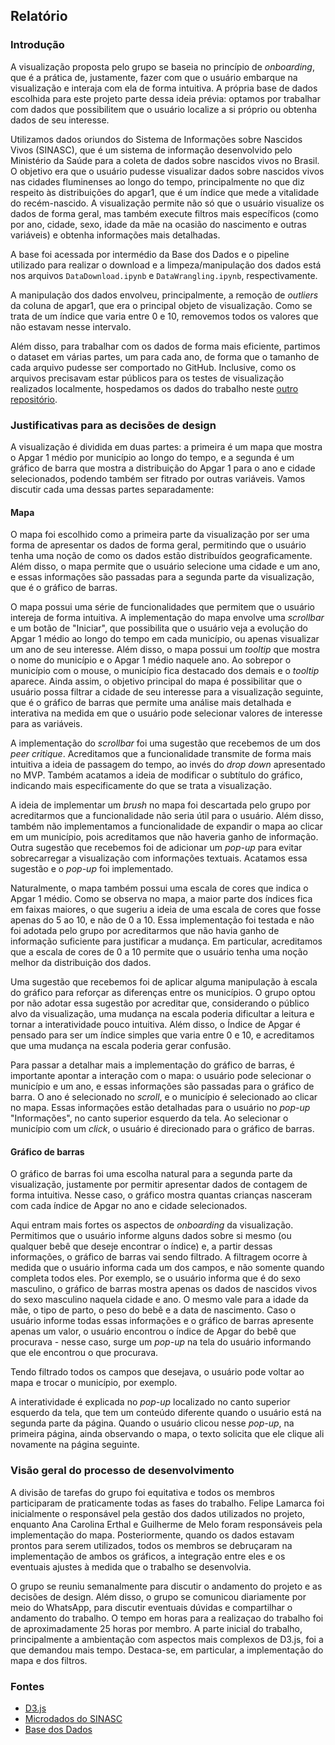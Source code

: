 ## Relatório 

### Introdução

A visualização proposta pelo grupo se baseia no princípio de *onboarding*, que é a prática de, justamente, fazer com que o usuário embarque na visualização e interaja com ela de forma intuitiva. A própria base de dados escolhida para este projeto parte dessa ideia prévia: optamos por trabalhar com dados que possibilitem que o usuário localize a si próprio ou obtenha dados de seu interesse. 

Utilizamos dados oriundos do Sistema de Informações sobre Nascidos Vivos (SINASC), que é um sistema de informação desenvolvido pelo Ministério da Saúde para a coleta de dados sobre nascidos vivos no Brasil. O objetivo era que o usuário pudesse visualizar dados sobre nascidos vivos nas cidades fluminenses ao longo do tempo, principalmente no que diz respeito às distribuições do apgar1, que é um índice que mede a vitalidade do recém-nascido. A visualização permite não só que o usuário visualize os dados de forma geral, mas também execute filtros mais específicos (como por ano, cidade, sexo, idade da mãe na ocasião do nascimento e outras variáveis) e obtenha informações mais detalhadas.

A base foi acessada por intermédio da Base dos Dados e o pipeline utilizado para realizar o download e a limpeza/manipulação dos dados está nos arquivos `DataDownload.ipynb` e `DataWrangling.ipynb`, respectivamente.

A manipulação dos dados envolveu, principalmente, a remoção de *outliers* da coluna de apgar1, que era o principal objeto de visualização. Como se trata de um índice que varia entre 0 e 10, removemos todos os valores que não estavam nesse intervalo. 

Além disso, para trabalhar com os dados de forma mais eficiente, partimos o dataset em várias partes, um para cada ano, de forma que o tamanho de cada arquivo pudesse ser comportado no GitHub. Inclusive, como os arquivos precisavam estar públicos para os testes de visualização realizados localmente, hospedamos os dados do trabalho neste [outro repositório](https://github.com/felipelmc/Nascidos-Vivos-Viz).

### Justificativas para as decisões de design

A visualização é dividida em duas partes: a primeira é um mapa que mostra o Apgar 1 médio por município ao longo do tempo, e a segunda é um gráfico de barra que mostra a distribuição do Apgar 1 para o ano e cidade selecionados, podendo também ser fitrado por outras variáveis. Vamos discutir cada uma dessas partes separadamente:

#### Mapa

O mapa foi escolhido como a primeira parte da visualização por ser uma forma de apresentar os dados de forma geral, permitindo que o usuário tenha uma noção de como os dados estão distribuídos geograficamente. Além disso, o mapa permite que o usuário selecione uma cidade e um ano, e essas informações são passadas para a segunda parte da visualização, que é o gráfico de barras.

O mapa possui uma série de funcionalidades que permitem que o usuário intereja de forma intuitiva. A implementação do mapa envolve uma *scrollbar* e um botão de "Iniciar", que possibilita que o usuário veja a evolução do Apgar 1 médio ao longo do tempo em cada município, ou apenas visualizar um ano de seu interesse. Além disso, o mapa possui um *tooltip* que mostra o nome do município e o Apgar 1 médio naquele ano. Ao sobrepor o município com o mouse, o município fica destacado dos demais e o *tooltip* aparece. Ainda assim, o objetivo principal do mapa é possibilitar que o usuário possa filtrar a cidade de seu interesse para a visualização seguinte, que é o gráfico de barras que permite uma análise mais detalhada e interativa na medida em que o usuário pode selecionar valores de interesse para as variáveis.

A implementação do *scrollbar* foi uma sugestão que recebemos de um dos *peer critique*. Acreditamos que a funcionalidade transmite de forma mais intuitiva a ideia de passagem do tempo, ao invés do *drop down* apresentado no MVP. Também acatamos a ideia de modificar o subtítulo do gráfico, indicando mais especificamente do que se trata a visualização.

A ideia de implementar um *brush* no mapa foi descartada pelo grupo por acreditarmos que a funcionalidade não seria útil para o usuário. Além disso, também não implementamos a funcionalidade de expandir o mapa ao clicar em um município, pois acreditamos que não haveria ganho de informação. Outra sugestão que recebemos foi de adicionar um *pop-up* para evitar sobrecarregar a visualização com informações textuais. Acatamos essa sugestão e o *pop-up* foi implementado.

Naturalmente, o mapa também possui uma escala de cores que indica o Apgar 1 médio. Como se observa no mapa, a maior parte dos índices fica em faixas maiores, o que sugeriu a ideia de uma escala de cores que fosse apenas do 5 ao 10, e não de 0 a 10. Essa implementação foi testada e não foi adotada pelo grupo por acreditarmos que não havia ganho de informação suficiente para justificar a mudança. Em particular, acreditamos que a escala de cores de 0 a 10 permite que o usuário tenha uma noção melhor da distribuição dos dados. 

Uma sugestão que recebemos foi de aplicar alguma manipulação à escala do gráfico para reforçar as diferenças entre os municípios. O grupo optou por não adotar essa sugestão por acreditar que, considerando o público alvo da visualização, uma mudança na escala poderia dificultar a leitura e tornar a interatividade pouco intuitiva. Além disso, o Índice de Apgar é pensado para ser um índice simples que varia entre 0 e 10, e acreditamos que uma mudança na escala poderia gerar confusão.

Para passar a detalhar mais a implementação do gráfico de barras, é importante apontar a interação com o mapa: o usuário pode selecionar o município e um ano, e essas informações são passadas para o gráfico de barra. O ano é selecionado no *scroll*, e o município é selecionado ao clicar no mapa. Essas informações estão detalhadas para o usuário no *pop-up* "Informações", no canto superior esquerdo da tela. Ao selecionar o município com um *click*, o usuário é direcionado para o gráfico de barras.

#### Gráfico de barras

O gráfico de barras foi uma escolha natural para a segunda parte da visualização, justamente por permitir apresentar dados de contagem de forma intuitiva. Nesse caso, o gráfico mostra quantas crianças nasceram com cada índice de Apgar no ano e cidade selecionados. 

Aqui entram mais fortes os aspectos de *onboarding* da visualização. Permitimos que o usuário informe alguns dados sobre si mesmo (ou qualquer bebê que deseje encontrar o índice) e, a partir dessas informações, o gráfico de barras vai sendo filtrado. A filtragem ocorre à medida que o usuário informa cada um dos campos, e não somente quando completa todos eles. Por exemplo, se o usuário informa que é do sexo masculino, o gráfico de barras mostra apenas os dados de nascidos vivos do sexo masculino naquela cidade e ano. O mesmo vale para a idade da mãe, o tipo de parto, o peso do bebê e a data de nascimento. Caso o usuário informe todas essas informações e o gráfico de barras apresente apenas um valor, o usuário encontrou o índice de Apgar do bebê que procurava - nesse caso, surge um *pop-up* na tela do usuário informando que ele encontrou o que procurava.

Tendo filtrado todos os campos que desejava, o usuário pode voltar ao mapa e trocar o município, por exemplo.

A interatividade é explicada no *pop-up* localizado no canto superior esquerdo da tela, que tem um conteúdo diferente quando o usuário está na segunda parte da página. Quando o usuário clicou nesse *pop-up*, na primeira página, ainda observando o mapa, o texto solicita que ele clique ali novamente na página seguinte. 

### Visão geral do processo de desenvolvimento

A divisão de tarefas do grupo foi equitativa e todos os membros participaram de praticamente todas as fases do trabalho. Felipe Lamarca foi inicialmente o responsável pela gestão dos dados utilizados no projeto, enquanto Ana Carolina Erthal e Guilherme de Melo foram responsáveis pela implementação do mapa. Posteriormente, quando os dados estavam prontos para serem utilizados, todos os membros se debruçaram na implementação de ambos os gráficos, a integração entre eles e os eventuais ajustes à medida que o trabalho se desenvolvia. 

O grupo se reuniu semanalmente para discutir o andamento do projeto e as decisões de design. Além disso, o grupo se comunicou diariamente por meio do WhatsApp, para discutir eventuais dúvidas e compartilhar o andamento do trabalho. O tempo em horas para a realizaçao do trabalho foi de aproximadamente 25 horas por membro. A parte inicial do trabalho, principalmente a ambientação com aspectos mais complexos de D3.js, foi a que demandou mais tempo. Destaca-se, em particular, a implementação do mapa e dos filtros.

### Fontes

- [D3.js](https://d3js.org/)
- [Microdados do SINASC](https://basedosdados.org/dataset/br-ms-sinasc?bdm_table=microdados&bdm_dataset_name=br_ms_sinasc)
- [Base dos Dados](https://basedosdados.org/)
